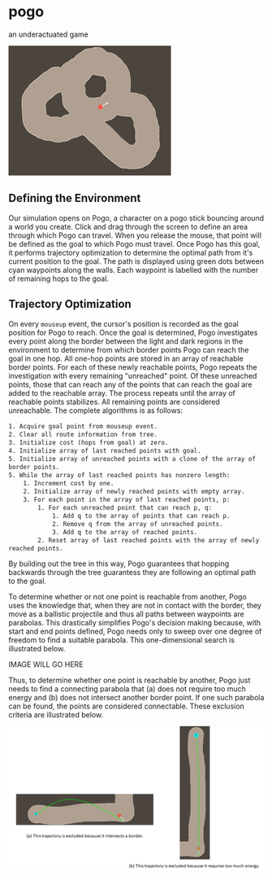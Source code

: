# pogo
an underactuated game

![it's pronounced "geoff"](images/readme.gif)

## Defining the Environment
Our simulation opens on Pogo, a character on a pogo stick bouncing around a world you create. Click and drag through the screen to define an area through which Pogo can travel. When you release the mouse, that point will be defined as the goal to which Pogo must travel. Once Pogo has this goal, it performs trajectory optimization to determine the optimal path from it's current position to the goal. The path is displayed using green dots between cyan waypoints along the walls. Each waypoint is labelled with the number of remaining hops to the goal.

## Trajectory Optimization
On every `mouseup` event, the cursor's position is recorded as the goal position for Pogo to reach. Once the goal is determined, Pogo investigates every point along the border between the light and dark regions in the environment to determine from which border points Pogo can reach the goal in one hop. All one-hop points are stored in an array of reachable border points. For each of these newly reachable points, Pogo repeats the investigation with every remaining "unreached" point. Of these unreached points, those that can reach any of the points that can reach the goal are added to the reachable array. The process repeats until the array of reachable points stabilizes. All remaining points are considered unreachable. The complete algorithms is as follows:
```
1. Acquire goal point from mouseup event.
2. Clear all route information from tree.
3. Initialize cost (hops from goal) at zero.
4. Initialize array of last reached points with goal.
5. Initialize array of unreached points with a clone of the array of border points.
5. While the array of last reached points has nonzero length:
	1. Increment cost by one.
	2. Initialize array of newly reached points with empty array.
	3. For each point in the array of last reached points, p:
		1. For each unreached point that can reach p, q:
			1. Add q to the array of points that can reach p.
			2. Remove q from the array of unreached points.
			3. Add q to the array of reached points.
		2. Reset array of last reached points with the array of newly reached points.
```
By building out the tree in this way, Pogo guarantees that hopping backwards through the tree guarantess they are following an optimal path to the goal.

To determine whether or not one point is reachable from another, Pogo uses the knowledge that, when they are not in contact with the border, they move as a ballistic projectile and thus all paths between waypoints are parabolas. This drastically simplifies Pogo's decision making because, with start and end points defined, Pogo needs only to sweep over one degree of freedom to find a suitable parabola. This one-dimensional search is illustrated below.

IMAGE WILL GO HERE

Thus, to determine whether one point is reachable by another, Pogo just needs to find a connecting parabola that (a) does not require too much energy and (b) does not intersect another border point. If one such parabola can be found, the points are considered connectable. These exclusion criteria are illustrated below.

![Exclusion criteria](images/exclusions.png)